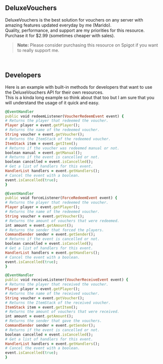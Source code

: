 ## DeluxeVouchers
DeluxeVouchers is the best solution for vouchers on any server with amazing features updated everyday by me (Marido).</br>
Quality, performance, and support are my priorities for this resource. Purchase it for $2.99 (sometimes cheaper with sales).
> **Note:**  Please consider purchasing this resource on Spigot if you want to really support me.
</br>
 
## Developers
Here is an example with built-in methods for developers that want to use the DeluxeVouchers API for their own resources.</br>
This is a kinda long example so think about that too but I am sure that you will understand the usage of it quick and easy.
```ruby
@EventHandler
public void redeemListener(VoucherRedeemEvent event) {
# Returns the player that redeemed the voucher.
Player player = event.getPlayer();
# Returns the name of the redeemed voucher.
String voucher = event.getVoucher();
# Returns the ItemStack of the redeemed voucher.
ItemStack item = event.getItem();
# Returns if the voucher was redeemed manual or not.
boolean manual = event.getManual();
# Returns if the event is cancelled or not.
boolean cancelled = event.isCancelled();
# Get a list of handlers for this event.
HandlerList handlers = event.getHandlers();
# Cancel the event with a boolean.
event.isCancelled(true);
}

@EventHandler
public void forceListener(ForceRedeemEvent event) {
# Returns the player that redeemed the voucher.
Player player = event.getPlayer();
# Returns the name of the redeemed voucher.
String voucher = event.getVoucher();
# Returns the amount of vouchers that were redeemed.
int amount = event.getAmount();
# Returns the sender that forced the players.
CommandSender sender = event.getSender();
# Returns if the event is cancelled or not.
boolean cancelled = event.isCancelled();
# Get a list of handlers for this event.
HandlerList handlers = event.getHandlers();
# Cancel the event with a boolean.
event.isCancelled(true);
}

@EventHandler
public void receiveListener(VoucherReceiveEvent event) {
# Returns the player that received the voucher.
Player player = event.getPlayer();
# Returns the name of the received voucher.
String voucher = event.getVoucher();
# Returns the ItemStack of the received voucher.
ItemStack item = event.getItem();
# Returns the amount of vouchers that were received.
int amount = event.getAmount();
# Returns the sender that gave the vouchers.
CommandSender sender = event.getSender();
# Returns if the event is cancelled or not.
boolean cancelled = event.isCancelled();
# Get a list of handlers for this event.
HandlerList handlers = event.getHandlers();
# Cancel the event with a boolean.
event.isCancelled(true);
}
```